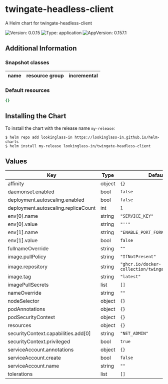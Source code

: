 # twingate-headless-client

A Helm chart for twingate-headless-client

![Version: 0.0.15](https://img.shields.io/badge/Version-0.0.15-informational?style=flat-square) ![Type: application](https://img.shields.io/badge/Type-application-informational?style=flat-square) ![AppVersion: 0.157.1](https://img.shields.io/badge/AppVersion-0.157.1-informational?style=flat-square)

## Additional Information

### Snapshot classes

| name     | resource group | incremental |
|----------|----------------|-------------|

### Default resources

```yaml
{}
```

## Installing the Chart

To install the chart with the release name `my-release`:

```console
$ helm repo add lookinglass-in https://lookinglass-in.github.io/helm-charts
$ helm install my-release lookinglass-in/twingate-headless-client
```

## Values

| Key | Type | Default | Description |
|-----|------|---------|-------------|
| affinity | object | `{}` |  |
| daemonset.enabled | bool | `false` |  |
| deployment.autoscaling.enabled | bool | `false` |  |
| deployment.autoscaling.replicaCount | int | `1` |  |
| env[0].name | string | `"SERVICE_KEY"` |  |
| env[0].value | string | `"''"` |  |
| env[1].name | string | `"ENABLE_PORT_FORWARDING"` |  |
| env[1].value | bool | `false` |  |
| fullnameOverride | string | `""` |  |
| image.pullPolicy | string | `"IfNotPresent"` |  |
| image.repository | string | `"ghcr.io/docker-collection/twingate_headless"` |  |
| image.tag | string | `"latest"` |  |
| imagePullSecrets | list | `[]` |  |
| nameOverride | string | `""` |  |
| nodeSelector | object | `{}` |  |
| podAnnotations | object | `{}` |  |
| podSecurityContext | object | `{}` |  |
| resources | object | `{}` |  |
| securityContext.capabilities.add[0] | string | `"NET_ADMIN"` |  |
| securityContext.privileged | bool | `true` |  |
| serviceAccount.annotations | object | `{}` |  |
| serviceAccount.create | bool | `false` |  |
| serviceAccount.name | string | `""` |  |
| tolerations | list | `[]` |  |
